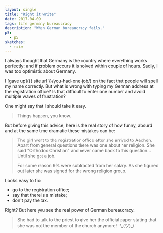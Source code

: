 ```yaml
---
layout: single
title: "Right it write"
date: 2017-04-09
tags: life germany bureaucracy
description: "When German bureaucracy fails."
p5:
  - p5
sketches:
  - rain
---
```


I always thought that Germany is the country where everything works perfectly: and if problem occurs it is solved within couple of hours. Sadly, I was too optimistic about Germany.

I [gave up]({{ site.url }}/you-had-one-job/) on the fact that people will spell my name correctly. But what is wrong with typing my German address at the registration office? Is that difficult to enter one number and avoid multiple waves of frustration?

One might say that I should take it easy.

> Things happen, you know.

But before giving this advice, here is the real story of how funny, absurd and at the same time dramatic these mistakes can be:

> The girl went to the registration office after she arrived to Aachen. Apart from general questions there was one about her religion. She said "Orthodox Christian" and never came back to this question... Until she got a job.
>
> For some reason 9% were subtracted from her salary. As she figured out later she was signed for the wrong religion group.

Looks easy to fix:  
- go to the registration office;  
- say that there is a mistake;  
- don't pay the tax.

Right? But here you see the real power of German bureaucracy.

> She had to talk to the priest to give her the official paper stating that she was not the member of the church anymore! ¯\\\_(ツ)\_/¯

<div id="rain" style="height: 500px; position:relative;" ></div>
